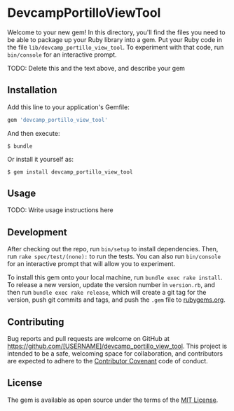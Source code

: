 # DevcampPortilloViewTool

Welcome to your new gem! In this directory, you'll find the files you need to be able to package up your Ruby library into a gem. Put your Ruby code in the file `lib/devcamp_portillo_view_tool`. To experiment with that code, run `bin/console` for an interactive prompt.

TODO: Delete this and the text above, and describe your gem

## Installation

Add this line to your application's Gemfile:

```ruby
gem 'devcamp_portillo_view_tool'
```

And then execute:

    $ bundle

Or install it yourself as:

    $ gem install devcamp_portillo_view_tool

## Usage

TODO: Write usage instructions here

## Development

After checking out the repo, run `bin/setup` to install dependencies. Then, run `rake spec/test/(none):` to run the tests. You can also run `bin/console` for an interactive prompt that will allow you to experiment.

To install this gem onto your local machine, run `bundle exec rake install`. To release a new version, update the version number in `version.rb`, and then run `bundle exec rake release`, which will create a git tag for the version, push git commits and tags, and push the `.gem` file to [rubygems.org](https://rubygems.org).

## Contributing

Bug reports and pull requests are welcome on GitHub at https://github.com/[USERNAME]/devcamp_portillo_view_tool. This project is intended to be a safe, welcoming space for collaboration, and contributors are expected to adhere to the [Contributor Covenant](http://contributor-covenant.org) code of conduct.


## License

The gem is available as open source under the terms of the [MIT License](http://opensource.org/licenses/MIT).

